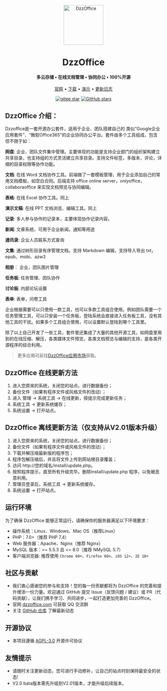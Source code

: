 ﻿<div align="center">
<img src="./static/image/common/logo.png" width="128px" alt="DzzOffice" />

# DzzOffice
<h4 align="center">多云存储 • 在线文档管理 • 协同办公 • 100%开源</h4>
<p align="center">
  <a href="http://dzzoffice.com" target="_blank">官网</a> •
  <a href="http://dzzoffice.com" target="_blank">下载</a> •
  <a href="http://demo.dzzoffice.com" target="_blank">演示</a>  • 
  <a href="./UPDATE.md" target="_blank">更新日志</a>
</p>
<p align="center">
  <a target="_blank" href="https://gitee.com/zyx0814/dzzoffice/stargazers"><img src="https://gitee.com/zyx0814/dzzoffice/badge/star.svg?theme=dark" alt='gitee star'/></a>
  <a target="_blank" href="https://github.com/zyx0814/dzzoffice/stargazers"><img alt="GitHub stars" src="https://img.shields.io/github/stars/zyx0814/dzzoffice?style=social"></a>
</p>
</div>

## DzzOffice 介绍：

   Dzzoffice是一套开源办公套件，适用于企业、团队搭建自己的 类似“Google企业应用套件”、“微软Office365”的企业协同办公平台。套件由多个工具组成，包含但不限于如：

**网盘**: 企业、团队文件集中管理。主要体现的功能是支持企业部门的组织架构建立共享目录，也支持组的方式灵活建立共享目录。支持文件标签，多版本，评论，详细的目录权限等协作功能。

**文档**: 在线 Word 文档协作工具。前端做了一套模板管理，用于企业添加自己的常用文档模板，如空白合同。后端支持 office online server，onlyoffice，collaboraoffice 来实现文档预览与协同编辑。

**表格**: 在线 Excel 协作工具。同上

**演示文稿**: 在线 PPT 文档浏览、编辑工具。同上

**记录**: 多人参与协作的记录本，主要体现协作记录内容。

**新闻**: 文章系统，可用于企业新闻，通知等用途

**通讯录**: 企业人员联系方式查询

**文集**: 通过树形目录有序管理文档。支持 Markdown 编辑，支持导入导出 txt，epub、mobi、azw3

**相册**： 企业，团队图片管理

**任务板**: 任务管理、团队协作

**讨论板**: 内部论坛设置

**表单**: 表单，问卷工具

企业根据需要可以只使用一款工具，也可以多款工具组合使用。例如团队需要一个任务管理工具，可以只安装一个任务板，登陆系统会直接进入任务板工具，没有其他工具的干扰。如果多个工具组合使用，可以设置默认登陆到哪个工具里。

除了以上自己开发了一些工具，套件里还集成了大量的其他开源工具，如网盘里用到的在线压缩、解压，各类媒体文件预览，各类文档预览与编辑的支持，是各类开源程序的综合利用。

> 更多应用可前往[DzzOffice应用市场](http://www.dzzoffice.com/index.php?mod=dzzmarket)获取。

## DzzOffice 在线更新方法

1. 进入您原来的系统，关闭您的站点。进行数据备份；
2. 备份文件（如果有程序文件或风格文件的改动）；
3. 进入 管理 -> 系统工具 -> 在线更新，按提示完成更新任务；
4. 系统工具 -> 更新系统缓存；
5. 系统设置 -> 打开站点。

## DzzOffice 离线更新方法（仅支持从V2.01版本升级）

1. 进入您原来的系统，关闭您的站点。进行数据备份；
2. 备份文件（如果有程序文件或风格文件的改动）；
3. 下载并解压缩最新版的程序包；
4. 程序包解压缩后，并且将文件上传到网站根目录覆盖；
5. 访问 http://您的域名/install/update.php。
6. 按照程序提示，直至所有升级完毕。删除install/update.php 程序，以免被恶意利用。
7. 管理员登录后，系统工具 -> 更新系统缓存。
8. 系统设置 -> 打开站点。

## 运行环境
为了确保 DzzOffice 能够正常运行，请确保你的服务器满足以下环境要求：
- 操作系统：Linux、Windows、Mac OS（推荐Linux）
- PHP：7.0+（推荐 PHP 7.4）
- Web 服务器：Apache、Nginx（推荐 Nginx）
- MySQL 版本：>= 5.5.3 且 <= 8.0（推荐 NMySQL 5.7）
- 客户端浏览器: 推荐使用 `Chrome 60+`、`Firefox 60+`、`iOS 12+`、`IE 10+`

## 社区与贡献

- 我们衷心感谢您的参与和支持！您的每一份贡献都将为 DzzOffice 的完善和提升增添一份力量。欢迎通过 GitHub 提交 Issue（反馈问题 / 建议）或 PR（代码贡献），让我们携手学习、共同进步，一起打造更加完善的 DzzOffice。
- 官网 [dzzoffice.com](http://dzzoffice.com) 可获取 QQ 交流群
- 关注 [GitHub 仓库](https://github.com/zyx0814/dzzoffice/) 了解最新动态

## 开源协议

* 本项目遵循 [AGPL-3.0](http://www.dzzoffice.com/licenses/license.txt) 开源许可协议

## 友情提示
- 请随时关注更新动态，您可进行手动修补，让自己的站点时刻保持最安全的状态!
- V2.0 bata版本需先升级到V2.01版本，才能升级后续版本。